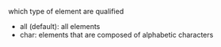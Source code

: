 which type of element are qualified

 - all (default): all elements
 - char: elements that are composed of alphabetic characters
